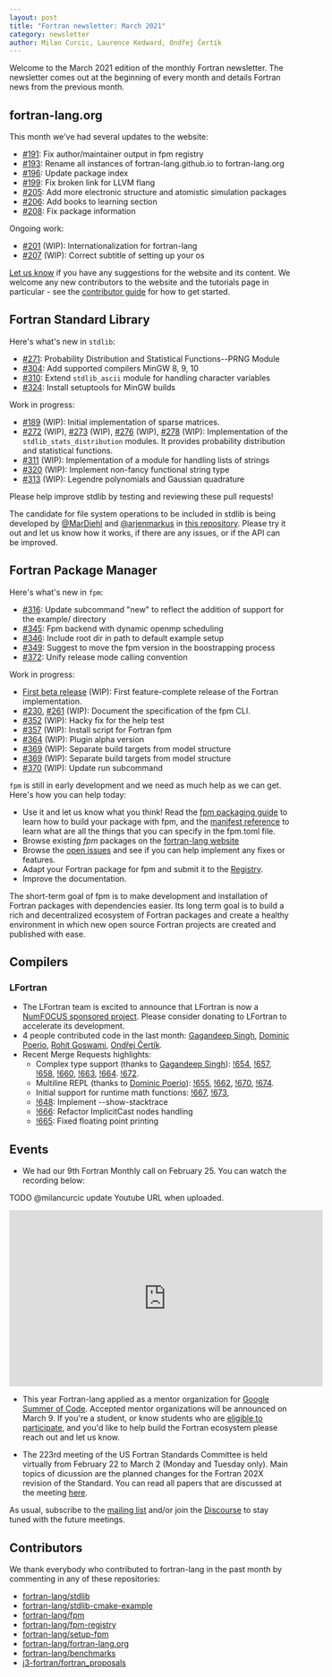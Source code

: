 ```yaml
---
layout: post
title: "Fortran newsletter: March 2021"
category: newsletter
author: Milan Curcic, Laurence Kedward, Ondřej Čertík
---
```


Welcome to the March 2021 edition of the monthly Fortran newsletter.
The newsletter comes out at the beginning of every month and details
Fortran news from the previous month.

<ul id="page-nav"></ul>

## fortran-lang.org

This month we've had several updates to the website:

* [#191](https://github.com/fortran-lang/fortran-lang.org/pull/191):
  Fix author/maintainer output in fpm registry
* [#193](https://github.com/fortran-lang/fortran-lang.org/pull/193):
  Rename all instances of fortran-lang.github.io to fortran-lang.org
* [#196](https://github.com/fortran-lang/fortran-lang.org/pull/196):
  Update package index
* [#199](https://github.com/fortran-lang/fortran-lang.org/pull/199):
  Fix broken link for LLVM flang
* [#205](https://github.com/fortran-lang/fortran-lang.org/pull/205):
  Add more electronic structure and atomistic simulation packages
* [#206](https://github.com/fortran-lang/fortran-lang.org/pull/206):
  Add books to learning section
* [#208](https://github.com/fortran-lang/fortran-lang.org/pull/208):
  Fix package information

Ongoing work:

* [#201](https://github.com/fortran-lang/fortran-lang.org/pull/201) (WIP):
  Internationalization for fortran-lang
* [#207](https://github.com/fortran-lang/fortran-lang.org/issues/207) (WIP):
  Correct subtitle of setting up your os

[Let us know](https://github.com/fortran-lang/fortran-lang.org/issues) if you have any suggestions for the website and its content.
We welcome any new contributors to the website and the tutorials page in particular - see the [contributor guide](https://github.com/fortran-lang/fortran-lang.org/blob/master/CONTRIBUTING.md) for how to get started.

## Fortran Standard Library

Here's what's new in `stdlib`:

* [#271](https://github.com/fortran-lang/stdlib/pull/271):
  Probability Distribution and Statistical Functions--PRNG Module
* [#304](https://github.com/fortran-lang/stdlib/pull/304):
  Add supported compilers MinGW 8, 9, 10
* [#310](https://github.com/fortran-lang/stdlib/pull/310):
  Extend `stdlib_ascii` module for handling character variables
* [#324](https://github.com/fortran-lang/stdlib/pull/324):
  Install setuptools for MinGW builds

Work in progress:

* [#189](https://github.com/fortran-lang/stdlib/pull/189) (WIP):
  Initial implementation of sparse matrices.
* [#272](https://github.com/fortran-lang/stdlib/pull/272) (WIP),
  [#273](https://github.com/fortran-lang/stdlib/pull/273) (WIP),
  [#276](https://github.com/fortran-lang/stdlib/pull/276) (WIP),
  [#278](https://github.com/fortran-lang/stdlib/pull/278) (WIP):
  Implementation of the `stdlib_stats_distribution` modules.
  It provides probability distribution and statistical functions.
* [#311](https://github.com/fortran-lang/stdlib/pull/311) (WIP):
  Implementation of a module for handling lists of strings
* [#320](https://github.com/fortran-lang/stdlib/pull/320) (WIP):
  Implement non-fancy functional string type
* [#313](https://github.com/fortran-lang/stdlib/pull/313) (WIP):
  Legendre polynomials and Gaussian quadrature

Please help improve stdlib by testing and reviewing these pull requests!

The candidate for file system operations to be included in stdlib is being developed by
[@MarDiehl](https://github.com/MarDiehl) and [@arjenmarkus](https://github.com/arjenmarkus)
in [this repository](https://github.com/MarDiehl/stdlib_os).
Please try it out and let us know how it works, if there are any issues, or if the API can be improved.

## Fortran Package Manager

Here's what's new in `fpm`:

* [#316](https://github.com/fortran-lang/fpm/pull/316):
  Update subcommand "new" to reflect the addition of support for the example/ directory
* [#345](https://github.com/fortran-lang/fpm/pull/345):
  Fpm backend with dynamic openmp scheduling
* [#346](https://github.com/fortran-lang/fpm/pull/346):
  Include root dir in path to default example setup
* [#349](https://github.com/fortran-lang/fpm/pull/349):
  Suggest to move the fpm version in the boostrapping process
* [#372](https://github.com/fortran-lang/fpm/pull/372):
  Unify release mode calling convention

Work in progress:

* [First beta release](https://github.com/fortran-lang/fpm/milestone/1) (WIP):
  First feature-complete release of the Fortran implementation.
* [#230](https://github.com/fortran-lang/fpm/pull/230),
  [#261](https://github.com/fortran-lang/fpm/pull/261) (WIP):
  Document the specification of the fpm CLI.
* [#352](https://github.com/fortran-lang/fpm/pull/352) (WIP):
  Hacky fix for the help test
* [#357](https://github.com/fortran-lang/fpm/pull/357) (WIP):
  Install script for Fortran fpm
* [#364](https://github.com/fortran-lang/fpm/pull/364) (WIP):
  Plugin alpha version
* [#369](https://github.com/fortran-lang/fpm/pull/369) (WIP):
  Separate build targets from model structure
* [#369](https://github.com/fortran-lang/fpm/pull/369) (WIP):
  Separate build targets from model structure
* [#370](https://github.com/fortran-lang/fpm/pull/370) (WIP):
  Update run subcommand

`fpm` is still in early development and we need as much help as we can get.
Here's how you can help today:

* Use it and let us know what you think! Read the [fpm packaging guide](https://github.com/fortran-lang/fpm/blob/master/PACKAGING.md) to learn how to build your package with fpm, and the [manifest reference](https://github.com/fortran-lang/fpm/blob/master/manifest-reference.md) to learn what are all the things that you can specify in the fpm.toml file.
* Browse existing *fpm* packages on the [fortran-lang website](https://fortran-lang.org/packages/fpm)
* Browse the [open issues](https://github.com/fortran-lang/fpm/issues) and see if you can help implement any fixes or features.
* Adapt your Fortran package for fpm and submit it to the [Registry](https://github.com/fortran-lang/fpm-registry).
* Improve the documentation.

The short-term goal of fpm is to make development and installation of Fortran packages with dependencies easier.
Its long term goal is to build a rich and decentralized ecosystem of Fortran packages and create a healthy
environment in which new open source Fortran projects are created and published with ease.

## Compilers

### LFortran

* The LFortran team is excited to announce that LFortran is now a [NumFOCUS sponsored project](https://numfocus.org/project/lfortran).
Please consider donating to LFortran to accelerate its development.
* 4 people contributed code in the last month:
    [Gagandeep Singh](https://github.com/czgdp1807),
    [Dominic Poerio](https://dompoer.io/),
    [Rohit Goswami](https://rgoswami.me/),
    [Ondřej Čertík](https://ondrejcertik.com/).
* Recent Merge Requests highlights:
    * Complex type support (thanks to [Gagandeep Singh](https://github.com/czgdp1807)):
        [!654](https://gitlab.com/lfortran/lfortran/-/merge_requests/654),
        [!657](https://gitlab.com/lfortran/lfortran/-/merge_requests/657),
        [!658](https://gitlab.com/lfortran/lfortran/-/merge_requests/658),
        [!660](https://gitlab.com/lfortran/lfortran/-/merge_requests/660),
        [!663](https://gitlab.com/lfortran/lfortran/-/merge_requests/663),
        [!664](https://gitlab.com/lfortran/lfortran/-/merge_requests/664).
        [!672](https://gitlab.com/lfortran/lfortran/-/merge_requests/672).
    * Multiline REPL (thanks to [Dominic Poerio](https://dompoer.io/)):
        [!655](https://gitlab.com/lfortran/lfortran/-/merge_requests/655),
        [!662](https://gitlab.com/lfortran/lfortran/-/merge_requests/662),
        [!670](https://gitlab.com/lfortran/lfortran/-/merge_requests/670),
        [!674](https://gitlab.com/lfortran/lfortran/-/merge_requests/674).
    * Initial support for runtime math functions:
        [!667](https://gitlab.com/lfortran/lfortran/-/merge_requests/667),
        [!673](https://gitlab.com/lfortran/lfortran/-/merge_requests/673),
    * [!648](https://gitlab.com/lfortran/lfortran/-/merge_requests/648): Implement --show-stacktrace
    * [!666](https://gitlab.com/lfortran/lfortran/-/merge_requests/666): Refactor
      ImplicitCast nodes handling
    * [!665](https://gitlab.com/lfortran/lfortran/-/merge_requests/665): Fixed
      floating point printing



## Events

* We had our 9th Fortran Monthly call on February 25.
You can watch the recording below:

TODO @milancurcic update Youtube URL when uploaded.

<iframe width="560" height="315" src="https://www.youtube-nocookie.com/embed/QfiBUAgI3kw" frameborder="0" allow="accelerometer; autoplay; encrypted-media; gyroscope; picture-in-picture" allowfullscreen></iframe>

* This year Fortran-lang applied as a mentor organization for [Google Summer of Code](https://summerofcode.withgoogle.com/).
Accepted mentor organizations will be announced on March 9.
If you're a student, or know students who are [eligible to participate](https://developers.google.com/open-source/gsoc/faq#what_are_the_eligibility_requirements_for_participation), and you'd like to help build the Fortran ecosystem please reach out and let us know.

* The 223rd meeting of the US Fortran Standards Committee is held virtually from February 22 to March 2 (Monday and Tuesday only).
Main topics of dicussion are the planned changes for the Fortran 202X revision of the Standard.
You can read all papers that are discussed at the meeting [here](https://j3-fortran.org/doc/meeting/223).

As usual, subscribe to the [mailing list](https://groups.io/g/fortran-lang) and/or
join the [Discourse](https://fortran-lang.discourse.group) to stay tuned with the future meetings.

## Contributors

We thank everybody who contributed to fortran-lang in the past month by
commenting in any of these repositories:

* [fortran-lang/stdlib](https://github.com/fortran-lang/stdlib)
* [fortran-lang/stdlib-cmake-example](https://github.com/fortran-lang/stdlib-cmake-example)
* [fortran-lang/fpm](https://github.com/fortran-lang/fpm)
* [fortran-lang/fpm-registry](https://github.com/fortran-lang/fpm-registry)
* [fortran-lang/setup-fpm](https://github.com/fortran-lang/setup-fpm)
* [fortran-lang/fortran-lang.org](https://github.com/fortran-lang/fortran-lang.org)
* [fortran-lang/benchmarks](https://github.com/fortran-lang/benchmarks)
* [j3-fortran/fortran\_proposals](https://github.com/j3-fortran/fortran_proposals)

<div id="gh-contributors" data-startdate="February 01 2021" data-enddate="March 31 2021" height="500px"></div>
